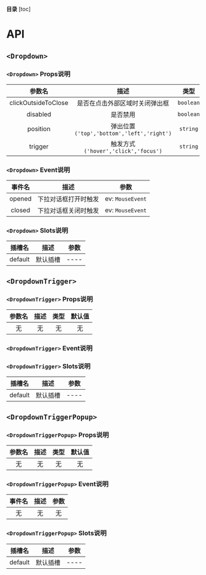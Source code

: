 **目录**
[toc]

# API

## `<Dropdown>`

### `<Dropdown>` Props说明

|       参数名        |                   描述                    |   类型    |  默认值  |
| :-----------------: | :---------------------------------------: | :-------: | :------: |
| clickOutsideToClose |      是否在点击外部区域时关闭弹出框       | `boolean` |  `true`  |
|      disabled       |                 是否禁用                  | `boolean` | `false`  |
|      position       | 弹出位置`('top','bottom','left','right')` | `string`  | `bottom` |
|       trigger       |    触发方式`('hover','click','focus')`    | `string`  | `click`  |

### `<Dropdown>` Event说明

| 事件名 |         描述         |       参数       |
| :----: | :------------------: | :--------------: |
| opened | 下拉对话框打开时触发 | ev: `MouseEvent` |
| closed | 下拉对话框关闭时触发 | ev: `MouseEvent` |

### `<Dropdown>` Slots说明

| 插槽名  |   描述   | 参数 |
| :-----: | :------: | :--: |
| default | 默认插槽 | ---- |

## `<DropdownTrigger>`

### `<DropdownTrigger>` Props说明

| 参数名 | 描述 | 类型 | 默认值 |
| :----: | :--: | :--: | :----: |
|   无   |  无  |  无  |   无   |

### `<DropdownTrigger>` Event说明

### `<DropdownTrigger>` Slots说明

| 插槽名  |   描述   | 参数 |
| :-----: | :------: | :--: |
| default | 默认插槽 | ---- |

## `<DropdownTriggerPopup>`

### `<DropdownTriggerPopup>` Props说明

| 参数名 | 描述 | 类型 | 默认值 |
| :----: | :--: | :--: | :----: |
|   无   |  无  |  无  |   无   |

### `<DropdownTriggerPopup>` Event说明

| 事件名 | 描述 | 参数 |
| :----: | :--: | :--: |
|   无   |  无  |  无  |

### `<DropdownTriggerPopup>` Slots说明

| 插槽名  |   描述   | 参数 |
| :-----: | :------: | :--: |
| default | 默认插槽 | ---- |
